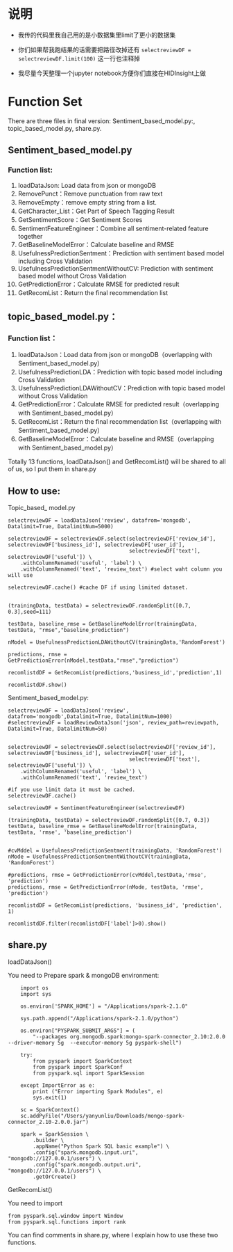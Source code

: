 # 说明

- 我传的代码里我自己用的是小数据集里limit了更小的数据集

- 你们如果帮我跑结果的话需要把路径改掉还有 `selectreviewDF = selectreviewDF.limit(100)` 这一行也注释掉

- 我尽量今天整理一个jupyter notebook方便你们直接在HIDInsight上做

# Function Set

There are three files in final version: Sentiment\_based\_model.py:,  topic\_based\_model.py,    share.py.

## Sentiment\_based\_model.py

### Function list:

1. loadDataJson: Load data from json or mongoDB
2. RemovePunct：Remove punctuation from raw text
3. RemoveEmpty：remove empty string from a list.
4. GetCharacter_List：Get Part of Speech Tagging Result
5. GetSentimentScore：Get Sentiment Scores
6. SentimentFeatureEngineer：Combine all sentiment-related feature together
7. GetBaselineModelError：Calculate baseline and RMSE
8. UsefulnessPredictionSentment：Prediction with sentiment based model including Cross Validation
9. UsefulnessPredictionSentmentWithoutCV: Prediction with sentiment based model  without Cross Validation
10. GetPredictionError：Calculate RMSE for predicted result
11. GetRecomList：Return the final recommendation list

## topic\_based\_model.py：

### Function list：

1. loadDataJson：Load data from json or mongoDB（overlapping with Sentiment\_based\_model.py）
2. UsefulnessPredictionLDA：Prediction with topic based model including Cross Validation
3. UsefulnessPredictionLDAWithoutCV：Prediction with topic based model without Cross Validation
4. GetPredictionError：Calculate RMSE for predicted result（overlapping with Sentiment\_based\_model.py）
5. GetRecomList：Return the final recommendation list（overlapping with Sentiment\_based\_model.py）
6. GetBaselineModelError：Calculate baseline and RMSE（overlapping with Sentiment\_based\_model.py）

Totally 13 functions, loadDataJson() and GetRecomList() will be shared to all of us, so I put them in share.py

## How to use:

   Topic\_based\_ model.py
   
    
    selectreviewDF = loadDataJson('review', datafrom='mongodb', Datalimit=True, DatalimitNum=5000)

    selectreviewDF = selectreviewDF.select(selectreviewDF['review_id'], selectreviewDF['business_id'], selectreviewDF['user_id'],
                                           selectreviewDF['text'], selectreviewDF['useful']) \
        .withColumnRenamed('useful', 'label') \
        .withColumnRenamed('text', 'review_text') #select waht column you will use

    selectreviewDF.cache() #cache DF if using limited dataset.


    (trainingData, testData) = selectreviewDF.randomSplit([0.7, 0.3],seed=111)
    
    testData, baseline_rmse = GetBaselineModelError(trainingData, testData, "rmse","baseline_prediction")
    
    nModel = UsefulnessPredictionLDAWithoutCV(trainingData,'RandomForest')
    
    predictions, rmse = GetPredictionError(nModel,testData,"rmse","prediction")
    
    recomlistdDF = GetRecomList(predictions,'business_id','prediction',1)
    
    recomlistdDF.show()
    
Sentiment\_based\_model.py:

    selectreviewDF = loadDataJson('review', datafrom='mongodb',Datalimit=True, DatalimitNum=1000)
    #selectreviewDF = loadReviewDataJson('json', review_path=reviewpath, Datalimit=True, DatalimitNum=50)


    selectreviewDF = selectreviewDF.select(selectreviewDF['review_id'], selectreviewDF['business_id'], selectreviewDF['user_id'],
                                           selectreviewDF['text'], selectreviewDF['useful']) \
        .withColumnRenamed('useful', 'label') \
        .withColumnRenamed('text', 'review_text')

    #if you use limit data it must be cached.
    selectreviewDF.cache()

    selectreviewDF = SentimentFeatureEngineer(selectreviewDF)

    (trainingData, testData) = selectreviewDF.randomSplit([0.7, 0.3])
    testData, baseline_rmse = GetBaselineModelError(trainingData, testData, 'rmse', 'baseline_prediction')
  

    #cvMddel = UsefulnessPredictionSentment(trainingData, 'RandomForest')
    nMode = UsefulnessPredictionSentmentWithoutCV(trainingData, 'RandomForest')

    #predictions, rmse = GetPredictionError(cvMddel,testData,'rmse', 'prediction')
    predictions, rmse = GetPredictionError(nMode, testData, 'rmse', 'prediction')

    recomlistdDF = GetRecomList(predictions, 'business_id', 'prediction', 1)

    recomlistdDF.filter(recomlistdDF['label']>0).show()
    
  
##   share.py
  
  
  loadDataJson()
  
  You need to Prepare spark & mongoDB environment:
  
		import os
		import sys

		os.environ['SPARK_HOME'] = "/Applications/spark-2.1.0"

		sys.path.append("/Applications/spark-2.1.0/python")

		os.environ["PYSPARK_SUBMIT_ARGS"] = (
		    "--packages org.mongodb.spark:mongo-spark-connector_2.10:2.0.0 --driver-memory 5g  --executor-memory 5g pyspark-shell")

		try:
		    from pyspark import SparkContext
		    from pyspark import SparkConf
		    from pyspark.sql import SparkSession

		except ImportError as e:
		    print ("Error importing Spark Modules", e)
		    sys.exit(1)

		sc = SparkContext()
		sc.addPyFile("/Users/yanyunliu/Downloads/mongo-spark-connector_2.10-2.0.0.jar")

		spark = SparkSession \
		    .builder \
		    .appName("Python Spark SQL basic example") \
		    .config("spark.mongodb.input.uri", "mongodb://127.0.0.1/users") \
		    .config("spark.mongodb.output.uri", "mongodb://127.0.0.1/users") \
		    .getOrCreate()
    
    
    
GetRecomList()

You need to import

    from pyspark.sql.window import Window
    from pyspark.sql.functions import rank

You can find comments in share.py, where I explain how to use these two functions.

